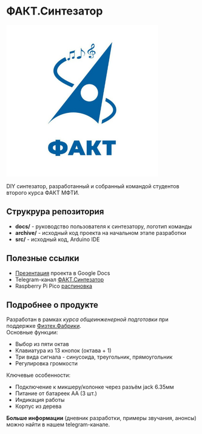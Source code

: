 # ФАКТ.Синтезатор
<img src="./docs/logo.jpg" alt="Логотип" width="400"/>

DIY синтезатор, разработанный и собранный командой студентов второго курса ФАКТ МФТИ.

## Струкрура репозитория
- __docs/__ - руководство пользователя к синтезатору, логотип команды
- __archive/__ - исходный код проекта на начальном этапе разработки
- __src/__ - исходный код, Arduino IDE
## Полезные ссылки
- [Презентация](https://docs.google.com/presentation/d/1jiTuCDYLhv5Om5ewJSXBUfSQBudySQsCCXH7HL0cz3s/edit?usp=sharing) проекта в Google Docs
- Telegram-канал [ФАКТ.Синтезатор](https://t.me/DIY_Synth)
- Raspberry Pi Pico [распиновка](https://www.raspberrypi.com/documentation/microcontrollers/images/pico-pinout.svg)
## Подробнее о продукте
Разработан в рамках _курса общеинженерной подготовки_ при поддержке [Физтех.Фабрики](https://miptfab.ru/).    
Основные функции:
- Выбор из пяти октав
- Клавиатура из 13 кнопок (октава + 1)
- Три вида сигнала - синусоида, треугольник, прямоугольник
- Регулировка громкости

Ключевые особенности:
- Подключение к микшеру/колонке через разъём jack 6.35мм
- Питание от батареек AA (3 шт.)
- Индикация работы
- Корпус из дерева

__Больше информации__ (дневник разработки, примеры звучания, анонсы) можно найти в нашем telegram-канале.
